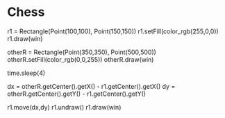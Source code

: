 # Chess


r1 = Rectangle(Point(100,100), Point(150,150))
r1.setFill(color_rgb(255,0,0))
r1.draw(win)

otherR = Rectangle(Point(350,350), Point(500,500))
otherR.setFill(color_rgb(0,0,255))
otherR.draw(win)

time.sleep(4)

dx = otherR.getCenter().getX() - r1.getCenter().getX()
dy = otherR.getCenter().getY() - r1.getCenter().getY()

r1.move(dx,dy)
r1.undraw()
r1.draw(win)
